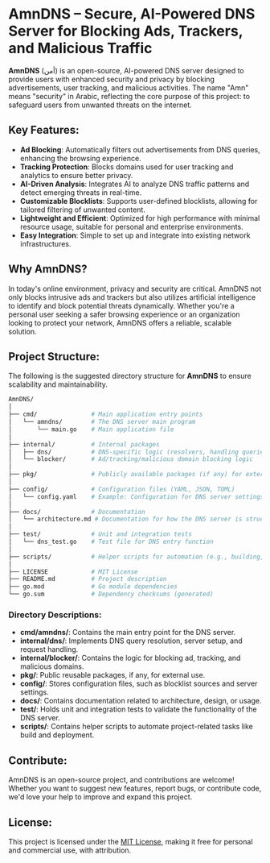 # AmnDNS – Secure, AI-Powered DNS Server for Blocking Ads, Trackers, and Malicious Traffic

**AmnDNS** (أمن) is an open-source, AI-powered DNS server designed to provide users with enhanced security and privacy by blocking advertisements, user tracking, and malicious activities. The name "Amn" means "security" in Arabic, reflecting the core purpose of this project: to safeguard users from unwanted threats on the internet.

## Key Features:
- **Ad Blocking**: Automatically filters out advertisements from DNS queries, enhancing the browsing experience.
- **Tracking Protection**: Blocks domains used for user tracking and analytics to ensure better privacy.
- **AI-Driven Analysis**: Integrates AI to analyze DNS traffic patterns and detect emerging threats in real-time.
- **Customizable Blocklists**: Supports user-defined blocklists, allowing for tailored filtering of unwanted content.
- **Lightweight and Efficient**: Optimized for high performance with minimal resource usage, suitable for personal and enterprise environments.
- **Easy Integration**: Simple to set up and integrate into existing network infrastructures.

## Why AmnDNS?
In today's online environment, privacy and security are critical. AmnDNS not only blocks intrusive ads and trackers but also utilizes artificial intelligence to identify and block potential threats dynamically. Whether you're a personal user seeking a safer browsing experience or an organization looking to protect your network, AmnDNS offers a reliable, scalable solution.

## Project Structure:

The following is the suggested directory structure for **AmnDNS** to ensure scalability and maintainability.
```bash
AmnDNS/
│
├── cmd/               # Main application entry points
│   └── amndns/        # The DNS server main program
│       └── main.go    # Main application file
│
├── internal/          # Internal packages 
│   ├── dns/           # DNS-specific logic (resolvers, handling queries)
│   └── blocker/       # Ad/tracking/malicious domain blocking logic
│
├── pkg/               # Publicly available packages (if any) for external use
│
├── config/            # Configuration files (YAML, JSON, TOML)
│   └── config.yaml    # Example: Configuration for DNS server settings
│
├── docs/              # Documentation
│   └── architecture.md # Documentation for how the DNS server is structured
│
├── test/              # Unit and integration tests
│   └── dns_test.go    # Test file for DNS entry function
│
├── scripts/           # Helper scripts for automation (e.g., building, running)
│
├── LICENSE            # MIT License
├── README.md          # Project description
├── go.mod             # Go module dependencies
└── go.sum             # Dependency checksums (generated)
```

### Directory Descriptions:

- **cmd/amndns/**: Contains the main entry point for the DNS server.
- **internal/dns/**: Implements DNS query resolution, server setup, and request handling.
- **internal/blocker/**: Contains the logic for blocking ad, tracking, and malicious domains.
- **pkg/**: Public reusable packages, if any, for external use.
- **config/**: Stores configuration files, such as blocklist sources and server settings.
- **docs/**: Contains documentation related to architecture, design, or usage.
- **test/**: Holds unit and integration tests to validate the functionality of the DNS server.
- **scripts/**: Contains helper scripts to automate project-related tasks like build and deployment.


## Contribute:
AmnDNS is an open-source project, and contributions are welcome! Whether you want to suggest new features, report bugs, or contribute code, we'd love your help to improve and expand this project.

## License:
This project is licensed under the [MIT License](./LICENSE), making it free for personal and commercial use, with attribution.
